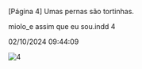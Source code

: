 [Página 4]
Umas
pernas são
tortinhas.

miolo_e assim que eu sou.indd 4

02/10/2024 09:44:09

![4](./img/page_4-01.jpg)
